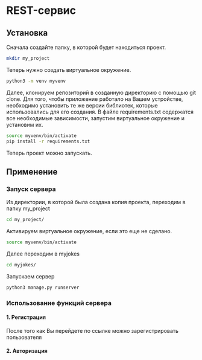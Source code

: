 # REST-сервис
## Установка
Сначала создайте папку, в которой будет находиться проект.
```bash
mkdir my_project
```
Теперь нужно создать виртуальное окружение.
```bash
python3 -m venv myvenv
```
Далее, клонируем репозиторий в созданную директорию с помощью git clone. Для того, чтобы приложение работало на Вашем устройстве, необходимо установить те же версии библиотек, которые использовались для его создания. В файле requirements.txt содержатся все необходимые зависимости, запустим виртуальное окружение и установим их.
```bash
source myvenv/bin/activate
pip install -r requirements.txt
```
Теперь проект можно запускать.

## Применение
### Запуск сервера
Из директории, в которой была создана копия проекта, переходим в папку my_project
```bash
cd my_project/
```
Активируем виртуальное окружение, если это еще не сделано.
```bash
source myvenv/bin/activate
```
Далее переходим в myjokes
```bash
cd myjokes/
```
Запускаем сервер
```bash
python3 manage.py runserver
```
### Использование функций сервера
#### 1. Регистрация
После того как Вы перейдете по ссылке можно зарегистрировать  пользователя
#### 2. Авторизация